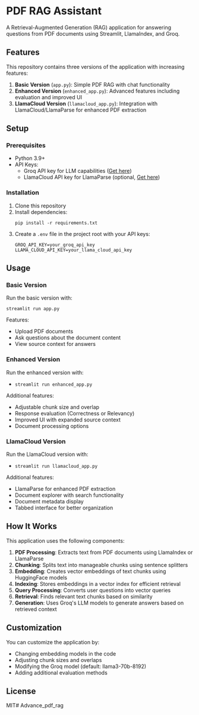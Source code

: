 # PDF RAG Assistant

A Retrieval-Augmented Generation (RAG) application for answering questions from PDF documents using Streamlit, LlamaIndex, and Groq.

## Features

This repository contains three versions of the application with increasing features:

1. **Basic Version** (`app.py`): Simple PDF RAG with chat functionality
2. **Enhanced Version** (`enhanced_app.py`): Advanced features including evaluation and improved UI
3. **LlamaCloud Version** (`llamacloud_app.py`): Integration with LlamaCloud/LlamaParse for enhanced PDF extraction

## Setup

### Prerequisites

- Python 3.9+
- API Keys:
  - Groq API key for LLM capabilities ([Get here](https://console.groq.com/))
  - LlamaCloud API key for LlamaParse (optional, [Get here](https://cloud.llamaindex.ai/))

### Installation

1. Clone this repository
2. Install dependencies:
   ```
   pip install -r requirements.txt
   ```
3. Create a `.env` file in the project root with your API keys:
   ```
   GROQ_API_KEY=your_groq_api_key
   LLAMA_CLOUD_API_KEY=your_llama_cloud_api_key
   ```

## Usage

### Basic Version

Run the basic version with:
```
streamlit run app.py
```

Features:
- Upload PDF documents
- Ask questions about the document content
- View source context for answers

### Enhanced Version

Run the enhanced version with:
- ```
  streamlit run enhanced_app.py
  ```

Additional features:
- Adjustable chunk size and overlap
- Response evaluation (Correctness or Relevancy)
- Improved UI with expanded source context
- Document processing options

### LlamaCloud Version

Run the LlamaCloud version with:
- ```
  streamlit run llamacloud_app.py
  ```

Additional features:
- LlamaParse for enhanced PDF extraction
- Document explorer with search functionality
- Document metadata display
- Tabbed interface for better organization

## How It Works

This application uses the following components:

1. **PDF Processing**: Extracts text from PDF documents using LlamaIndex or LlamaParse
2. **Chunking**: Splits text into manageable chunks using sentence splitters
3. **Embedding**: Creates vector embeddings of text chunks using HuggingFace models
4. **Indexing**: Stores embeddings in a vector index for efficient retrieval
5. **Query Processing**: Converts user questions into vector queries
6. **Retrieval**: Finds relevant text chunks based on similarity
7. **Generation**: Uses Groq's LLM models to generate answers based on retrieved context

## Customization

You can customize the application by:

- Changing embedding models in the code
- Adjusting chunk sizes and overlaps
- Modifying the Groq model (default: llama3-70b-8192)
- Adding additional evaluation methods

## License

MIT# Advance_pdf_rag
